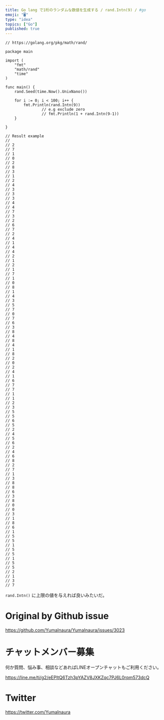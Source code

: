 ```yaml
---
title: Go lang で1桁のランダムな数値を生成する / rand.Intn(9) / #go
emoji: "🖥"
type: "idea"
topics: ["Go"]
published: true
---
```


```golang
// https://golang.org/pkg/math/rand/

package main

import (
	"fmt"
	"math/rand"
	"time"
)

func main() {
	rand.Seed(time.Now().UnixNano())

	for i := 0; i < 100; i++ {
		fmt.Println(rand.Intn(9))
                // e.g exclude zero
                // fmt.Println(1 + rand.Intn(9-1))
	}

}

// Result example
//
// 2
// 7
// 1
// 0
// 2
// 8
// 3
// 1
// 2
// 4
// 3
// 3
// 3
// 4
// 4
// 7
// 3
// 2
// 6
// 7
// 2
// 4
// 1
// 4
// 4
// 2
// 1
// 2
// 1
// 7
// 1
// 0
// 8
// 1
// 4
// 3
// 5
// 7
// 0
// 7
// 6
// 3
// 8
// 4
// 8
// 4
// 1
// 8
// 2
// 0
// 2
// 4
// 1
// 6
// 7
// 7
// 1
// 1
// 2
// 3
// 5
// 5
// 6
// 5
// 2
// 4
// 5
// 6
// 2
// 4
// 6
// 8
// 2
// 7
// 1
// 3
// 8
// 8
// 6
// 3
// 8
// 0
// 0
// 3
// 1
// 8
// 6
// 1
// 5
// 5
// 1
// 5
// 5
// 1
// 5
// 5
// 2
// 1
// 3
// 7

```

`rand.Intn()` に上限の値を与えれば良いみたいだ。



# Original by Github issue

https://github.com/YumaInaura/YumaInaura/issues/3023








<!-- Update From Qiita API -->

# チャットメンバー募集


何か質問、悩み事、相談などあればLINEオープンチャットもご利用ください。

https://line.me/ti/g2/eEPltQ6Tzh3pYAZV8JXKZqc7PJ6L0rpm573dcQ





# Twitter


https://twitter.com/YumaInaura


<!-- Update From Qiita API -->


